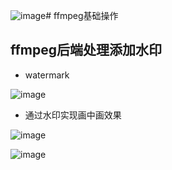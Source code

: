 ![image](https://github.com/cherishman2005/rtc/assets/17688273/f75b631b-f87d-43d2-84f9-8f7e04605402)# ffmpeg基础操作

## ffmpeg后端处理添加水印

* watermark

![image](https://github.com/cherishman2005/rtc/assets/17688273/b873a764-d288-4072-898b-b327f8fc6202)

* 通过水印实现画中画效果

![image](https://github.com/cherishman2005/rtc/assets/17688273/31720a79-455b-423d-b0d7-28e585b1f841)

![image](https://github.com/cherishman2005/rtc/assets/17688273/03ce530d-a2e3-4d20-b223-024605e8e1f1)
